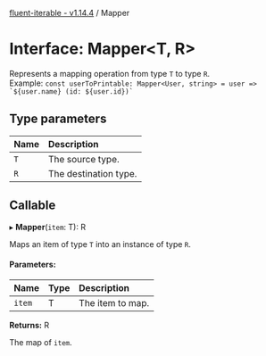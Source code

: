[fluent-iterable - v1.14.4](../README.md) / Mapper

# Interface: Mapper<T, R\>

Represents a mapping operation from type `T` to type `R`.<br>
  Example: ``const userToPrintable: Mapper<User, string> = user => `${user.name} (id: ${user.id})` ``

## Type parameters

| Name | Description |
| :------ | :------ |
| `T` | The source type. |
| `R` | The destination type. |

## Callable

▸ **Mapper**(`item`: T): R

Maps an item of type `T` into an instance of type `R`.

#### Parameters:

| Name | Type | Description |
| :------ | :------ | :------ |
| `item` | T | The item to map. |

**Returns:** R

The map of `item`.
